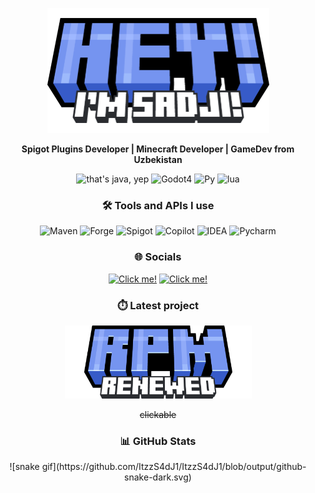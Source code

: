 
<p align="center">
  <a href="https://www.github.com/ItzzS4dJ1/"><img src="assets/hey.png" alt="Click me!" style="width:355px;height:200px;"></a>
</p>

<p align="center">
  <b>Spigot Plugins Developer | Minecraft Developer | GameDev from Uzbekistan</b>
</p>
<p align="center">
  <img src="https://img.shields.io/badge/Java-blue?style=for-the-badge&logo=openjdk&logoColor=ffffff&logoSize=60&label=%20&labelColor=%237796f1&color=%237796f1" alt="that's java, yep"/>
  <img alt="Godot4" src="https://img.shields.io/badge/GDScript-black?style=for-the-badge&logo=godotengine&logoColor=ffffff&logoSize=60&label=%20&labelColor=%237796f1&color=%237796f1">
  <img alt="Py" src="https://img.shields.io/badge/Python-black?style=for-the-badge&logo=python&logoColor=ffffff&logoSize=60&label=%20&labelColor=%237796f1&color=%237796f1">
  <img alt="lua" src="https://img.shields.io/badge/lua-black?style=for-the-badge&logo=lua&logoColor=ffffff&logoSize=60&label=%20&labelColor=%237796f1&color=%237796f1">

</p>

<h3 align="center">🛠️ Tools and APIs I use</h3>
<p align="center">
  <img alt="Maven" src="https://img.shields.io/badge/Maven-black?style=for-the-badge&logo=apachemaven&logoColor=ffffff&logoSize=60&label=%20&labelColor=%237796f1&color=%237796f1">
  <img alt="Forge" src="https://img.shields.io/badge/Forge_API-black?style=for-the-badge&logo=curseforge&logoColor=ffffff&logoSize=60&label=%20&labelColor=%237796f1&color=%237796f1">
  <img alt="Spigot" src="https://img.shields.io/badge/Spigot_API-black?style=for-the-badge&logo=spigotmc&logoColor=ffffff&logoSize=60&label=%20&labelColor=%237796f1&color=%237796f1">
  <img alt="Copilot" src="https://img.shields.io/badge/Copilot-black?style=for-the-badge&logo=githubcopilot&logoColor=ffffff&logoSize=60&label=%20&labelColor=%237796f1&color=%237796f1">
  <img alt="IDEA" src="https://img.shields.io/badge/Intellij_IDEA-black?style=for-the-badge&logo=intellijidea&logoColor=ffffff&logoSize=60&label=%20&labelColor=%237796f1&color=%237796f1">
  <img alt="Pycharm" src="https://img.shields.io/badge/Pycharm-black?style=for-the-badge&logo=pycharm&logoColor=ffffff&logoSize=60&label=%20&labelColor=%237796f1&color=%237796f1">

</p>

<h3 align="center">🌐 Socials</h3>
<p align="center">
  <a href="https://www.t.me/SoloDevelopment"><img alt="Click me!" src="https://img.shields.io/badge/Solo_Development-light%20blue?style=for-the-badge&logo=telegram&logoColor=ffffff&logoSize=60&label=%20&labelColor=%237796f1&color=%237796f1" style="width:200px;height:30px;"></a>
  <a href="https://www.youtube.com/@itzzsadji2287)"><img src="https://img.shields.io/badge/Unused_Channel-light%20blue?style=for-the-badge&logo=youtube&logoColor=ffffff&logoSize=60&label=%20&labelColor=%237796f1&color=%237796f1" alt="Click me!" style="width:200px;height:30px;"></a>
</p>

<h3 align="center">⏱️ Latest project</h3>
<p align="center">
  <a href="https://www.github.com/ItzzS4dJ1/RolePlayManager"><img src="assets/RPM.png" alt="Click me!" style="width:299px;height:117px;"></a>
</p>
<p align="center"><s size="10">clickable</s></p>

<h3 align="center">📊 GitHub Stats</h3>

<p align="center">![snake gif](https://github.com/ItzzS4dJ1/ItzzS4dJ1/blob/output/github-snake-dark.svg)</p>
<!--<p align="center">
  <img src="https://github-readme-stats.vercel.app/api?username=ItzzS4dJ1&show_icons=true&theme=tokyonight" alt="ItzzS4dJ1's GitHub stats" />
</p>-->

